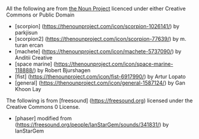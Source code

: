 All the following are from [the Noun Project](https://thenounproject.com) licenced under either Creative Commons or Public Domain

* [scorpion] (https://thenounproject.com/icon/scorpion-1026141/) by parkjisun
* [scorpion2] (https://thenounproject.com/icon/scorpion-77639/) by m. turan ercan
* [machete] (https://thenounproject.com/icon/machete-5737090/) by Anditii Creative
* [space marine] (https://thenounproject.com/icon/space-marine-118888/) by Robert Bjurshagen
* [fist] (https://thenounproject.com/icon/fist-6917990/) by Artur Lopato
* [general] (https://thenounproject.com/icon/general-1587124/) by Gan Khoon Lay

The following is from [freesound] (https://freesound.org) licensed under the Creative Commons 0 License. 
* [phaser] modified from (https://freesound.org/people/IanStarGem/sounds/341831/) by IanStarGem
